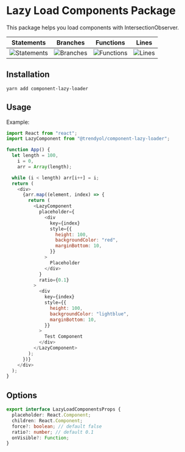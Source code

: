 # Lazy Load Components Package

This package helps you load components with IntersectionObserver.

| Statements                                                                  | Branches                                                                  | Functions                                                                  | Lines                                                                  |
| --------------------------------------------------------------------------- | ------------------------------------------------------------------------- | -------------------------------------------------------------------------- | ---------------------------------------------------------------------- |
| ![Statements](https://img.shields.io/badge/Coverage-100%25-brightgreen.svg) | ![Branches](https://img.shields.io/badge/Coverage-100%25-brightgreen.svg) | ![Functions](https://img.shields.io/badge/Coverage-100%25-brightgreen.svg) | ![Lines](https://img.shields.io/badge/Coverage-100%25-brightgreen.svg) |

## Installation

```
yarn add component-lazy-loader
```

## Usage

Example:

```js
import React from "react";
import LazyComponent from "@trendyol/component-lazy-loader";

function App() {
  let length = 100,
    i = 0,
    arr = Array(length);

  while (i < length) arr[i++] = i;
  return (
    <div>
      {arr.map((element, index) => {
        return (
          <LazyComponent
            placeholder={
              <div
                key={index}
                style={{
                  height: 100,
                  backgroundColor: "red",
                  marginBottom: 10,
                }}
              >
                Placeholder
              </div>
            }
            ratio={0.1}
          >
            <div
              key={index}
              style={{
                height: 100,
                backgroundColor: "lightblue",
                marginBottom: 10,
              }}
            >
              Test Component
            </div>
          </LazyComponent>
        );
      })}
    </div>
  );
}
```

## Options

```ts
export interface LazyLoadComponentsProps {
  placeholder: React.Component;
  children: React.Component;
  force?: boolean; // default false
  ratio?: number; // default 0.1
  onVisible?: Function;
}
```
